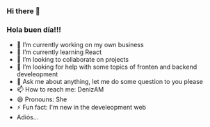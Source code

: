 ### Hi there 👋
### Hola buen día!!!


- 🔭 I’m currently working on my own business
- 🌱 I’m currently learning React
- 👯 I’m looking to collaborate on projects
- 🤔 I’m looking for help with some topics of fronten and backend develeopment
- 💬 Ask me about anything, let me do some question to you please
- 📫 How to reach me: DenizAM
- 😄 Pronouns: She
- ⚡ Fun fact: I'm new in the develeopment web
- Adiós...